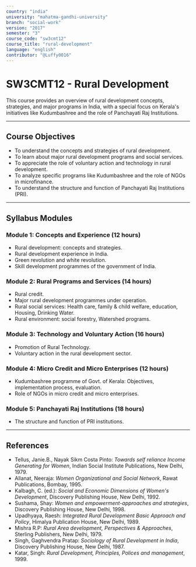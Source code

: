 ```yaml
---
country: "india"
university: "mahatma-gandhi-university"
branch: "social-work"
version: "2017"
semester: "3"
course_code: "sw3cmt12"
course_title: "rural-development"
language: "english"
contributor: "@Luffy0016"
---
```

# SW3CMT12 - Rural Development

This course provides an overview of rural development concepts, strategies, and major programs in India, with a special focus on Kerala's initiatives like Kudumbashree and the role of Panchayati Raj Institutions.

---
## Course Objectives

* To understand the concepts and strategies of rural development.
* To learn about major rural development programs and social services.
* To appreciate the role of voluntary action and technology in rural development.
* To analyze specific programs like Kudumbashree and the role of NGOs in microfinance.
* To understand the structure and function of Panchayati Raj Institutions (PRI).

---
## Syllabus Modules

### Module 1: Concepts and Experience (12 hours)
* Rural development: concepts and strategies.
* Rural development experience in India.
* Green revolution and white revolution.
* Skill development programmes of the government of India.

### Module 2: Rural Programs and Services (14 hours)
* Rural credit.
* Major rural development programmes under operation.
* Rural social services: Health care, family & child welfare, education, Housing, Drinking Water.
* Rural environment: social forestry, Watershed programs.

### Module 3: Technology and Voluntary Action (16 hours)
* Promotion of Rural Technology.
* Voluntary action in the rural development sector.

### Module 4: Micro Credit and Micro Enterprises (12 hours)
* Kudumbashree programme of Govt. of Kerala: Objectives, implementation process, evaluation.
* Role of NGOs in micro credit and micro enterprises.

### Module 5: Panchayati Raj Institutions (18 hours)
* The structure and function of PRI institutions.

---
## References
* Tellus, Janie.B., Nayak Sikm Costa Pinto: *Towards self reliance Income Generating for Women*, Indian Social Institute Publications, New Delhi, 1979.
* Allanat, Neeraja: *Women Organizational and Social Network*, Rawat Publications, Bombay, 1995.
* Kalbagh, C. (ed.): *Social and Economic Dimensions of Women's Development*, Discovery Publishing House, New Delhi, 1992.
* Sushama, Shay: *Women and empowerment-approaches and strategies*, Discovery Publishing House, New Delhi, 1998.
* Upadhyaya, Raesh: *Integrated Rural Development Basic Approach and Policy*, Himalya Publication House, New Delhi, 1989.
* Mishra R.P: *Rural Area development, Perspectives & Approaches*, Sterling Publishers, New Delhi, 1979.
* Singh, Gaghvendra Pratap: *Sociology of Rural Development in India*, Discovery Publishing House, New Delhi, 1987.
* Katar, Singh: *Rural Development, Principles, Polices and management*, 1999.